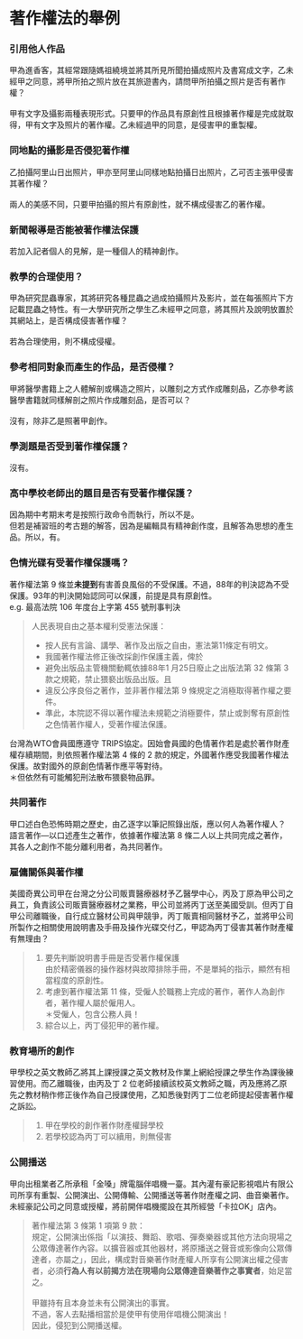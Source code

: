 # 著作權法的舉例

### 引用他人作品

甲為進香客，其經常跟隨媽祖繞境並將其所見所聞拍攝成照片及書寫成文字，乙未經甲之同意，將甲所拍之照片放在其旅遊書內，請問甲所拍攝之照片是否有著作權？\
\
甲有文字及攝影兩種表現形式。只要甲的作品具有原創性且根據著作權是完成就取得，甲有文字及照片的著作權。乙未經過甲的同意，是侵害甲的重製權。

### 同地點的攝影是否侵犯著作權

乙拍攝阿里山日出照片，甲亦至阿里山同樣地點拍攝日出照片，乙可否主張甲侵害其著作權？\
\
兩人的美感不同，只要甲拍攝的照片有原創性，就不構成侵害乙的著作權。

### 新聞報導是否能被著作權法保護

若加入記者個人的見解，是一種個人的精神創作。

### 教學的合理使用？

甲為研究昆蟲專家，其將研究各種昆蟲之過成拍攝照片及影片，並在每張照片下方記載昆蟲之特性。有一大學研究所之學生乙未經甲之同意，將其照片及說明放置於其網站上，是否構成侵害著作權？\
\
若為合理使用，則不構成侵權。

### 參考相同對象而產生的作品，是否侵權？

甲將醫學書籍上之人體解剖或構造之照片，以雕刻之方式作成雕刻品，乙亦參考該醫學書籍就同樣解剖之照片作成雕刻品，是否可以？\
\
沒有，除非乙是照著甲創作。

### 學測題是否受到著作權保護？

沒有。

### 高中學校老師出的題目是否有受著作權保護？

因為期中考期末考是按照行政命令而執行，所以不是。\
但若是補習班的考古題的解答，因為是編輯具有精神創作度，且解答為思想的產生品。所以，有。

### 色情光碟有受著作權保護嗎？

著作權法第 9 條並**未提到**有害善良風俗的不受保護。不過，88年的判決認為不受保護。93年的判決開始認同可以保護，前提是具有原創性。\
e.g. 最高法院 106 年度台上字第 455 號刑事判決

> 人民表現自由之基本權利受憲法保護：&#x20;
>
> * 按人民有言論、講學、著作及出版之自由，憲法第11條定有明文。
> * 我國著作權法修正後改採創作保護主義，俾於
> * 避免出版品主管機關動輒依據88年1 月25日廢止之出版法第 32 條第 3 款之規範，禁止猥褻出版品出版。且
> * 違反公序良俗之著作，並非著作權法第 9 條規定之消極取得著作權之要件。
> * 準此，本院認不得以著作權法未規範之消極要件，禁止或剝奪有原創性之色情著作權人，受著作權法保護。

台灣為WTO會員國應遵守 TRIPS協定。因始會員國的色情著作若是處於著作財產權存續期間，則依照著作權法第 4 條的 2 款的規定，外國著作應受我國著作權法保護。故對國外的原創色情著作應平等對待。\
＊但依然有可能觸犯刑法散布猥褻物品罪。

### 共同著作

甲口述白色恐怖時期之歷史，由乙逐字以筆記照錄出版，應以何人為著作權人？\
語言著作—以口述產生之著作，依據著作權法第 8 條二人以上共同完成之著作，其各人之創作不能分離利用者，為共同著作。

### 雇傭關係與著作權

美國奇異公司甲在台灣之分公司販賣醫療器材予乙醫學中心，丙及丁原為甲公司之員工，負責該公司販賣醫療器材之業務，甲公司並將丙丁送至美國受訓。但丙丁自甲公司離職後，自行成立醫材公司與甲競爭，丙丁販賣相同醫材予乙，並將甲公司所製作之相關使用說明書及手冊及操作光碟交付乙，甲認為丙丁侵害其著作財產權有無理由？

> 1. 要先判斷說明書手冊是否受著作權保護\
>    由於精密儀器的操作器材與故障排除手冊，不是單純的指示，顯然有相當程度的原創性。
> 2. 考慮到著作權法第 11 條，受僱人於職務上完成的著作，著作人為創作者，著作權人屬於僱用人。\
>    ＊受僱人，包含公務人員！
> 3. 綜合以上，丙丁侵犯甲的著作權。

### 教育場所的創作

甲學校之英文教師乙將其上課授課之英文教材及作業上網給授課之學生作為課後練習使用。而乙離職後，由丙及丁 2 位老師接續該校英文教師之職，丙及應將乙原先之教材稍作修正後作為自己授課使用，乙知悉後對丙丁二位老師提起侵害著作權之訴訟。

> 1. 甲在學校的創作著作財產權歸學校
> 2. 若學校認為丙丁可以續用，則無侵害

### 公開播送

甲向出租業者乙所承租「金嗓」牌電腦伴唱機一臺。其內灌有豪記影視唱片有限公司所享有重製、公開演出、公開傳輸、公開播送等著作財產權之詞、曲音樂著作。未經豪記公司之同意或授權，將前開伴唱機擺設在其所經營「卡拉OK」店內。

> 著作權法第 3 條第 1 項第 9 款：\
> 規定，公開演出係指「以演技、舞蹈、歌唱、彈奏樂器或其他方法向現場之公眾傳達著作內容。以擴音器或其他器材，將原播送之聲音或影像向公眾傳達者，亦屬之」，因此，構成對音樂著作財產權人所享有公開演出權之侵害者，必須**行為人有以前揭方法在現場向公眾傳達音樂著作之事實者**，始足當之。\
> \
> 甲雖持有且本身並未有公開演出的事實。\
> 不過，客人去點播相當於是使甲有使用伴唱機公開演出！\
> 因此，侵犯到公開播送權。

